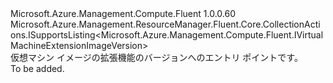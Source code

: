 <Type Name="IVirtualMachineExtensionImageVersions" FullName="Microsoft.Azure.Management.Compute.Fluent.IVirtualMachineExtensionImageVersions">
  <TypeSignature Language="C#" Value="public interface IVirtualMachineExtensionImageVersions : Microsoft.Azure.Management.ResourceManager.Fluent.Core.CollectionActions.ISupportsListing&lt;Microsoft.Azure.Management.Compute.Fluent.IVirtualMachineExtensionImageVersion&gt;" />
  <TypeSignature Language="ILAsm" Value=".class public interface auto ansi abstract IVirtualMachineExtensionImageVersions implements class Microsoft.Azure.Management.ResourceManager.Fluent.Core.CollectionActions.ISupportsListing`1&lt;class Microsoft.Azure.Management.Compute.Fluent.IVirtualMachineExtensionImageVersion&gt;" />
  <TypeSignature Language="DocId" Value="T:Microsoft.Azure.Management.Compute.Fluent.IVirtualMachineExtensionImageVersions" />
  <TypeSignature Language="VB.NET" Value="Public Interface IVirtualMachineExtensionImageVersions&#xA;Implements ISupportsListing(Of IVirtualMachineExtensionImageVersion)" />
  <TypeSignature Language="F#" Value="type IVirtualMachineExtensionImageVersions = interface&#xA;    interface ISupportsListing&lt;IVirtualMachineExtensionImageVersion&gt;" />
  <AssemblyInfo>
    <AssemblyName>Microsoft.Azure.Management.Compute.Fluent</AssemblyName>
    <AssemblyVersion>1.0.0.60</AssemblyVersion>
  </AssemblyInfo>
  <Interfaces>
    <Interface>
      <InterfaceName>Microsoft.Azure.Management.ResourceManager.Fluent.Core.CollectionActions.ISupportsListing&lt;Microsoft.Azure.Management.Compute.Fluent.IVirtualMachineExtensionImageVersion&gt;</InterfaceName>
    </Interface>
  </Interfaces>
  <Docs>
    <summary>
            仮想マシン イメージの拡張機能のバージョンへのエントリ ポイントです。
            </summary>
    <remarks>To be added.</remarks>
  </Docs>
  <Members />
</Type>